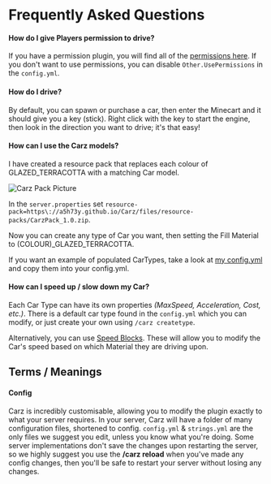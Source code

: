 Frequently Asked Questions
======

#### How do I give Players permission to drive?

If you have a permission plugin, you will find all of the [permissions here](permissions.md). If you don't want to use permissions, you can disable `Other.UsePermissions` in the `config.yml`.

#### How do I drive?

By default, you can spawn or purchase a car, then enter the Minecart and it should give you a key (stick). Right click with the key to start the engine, then look in the direction you want to drive; it's that easy!

#### How can I use the Carz models? ####

I have created a resource pack that replaces each colour of GLAZED_TERRACOTTA with a matching Car model.

![Carz Pack Picture](https://i.imgur.com/jODhG6j.png "Carz Pack Picture")

In the `server.properties` set `resource-pack=https\://a5h73y.github.io/Carz/files/resource-packs/CarzPack_1.0.zip`.

Now you can create any type of Car you want, then setting the Fill Material to (COLOUR)_GLAZED_TERRACOTTA.

If you want an example of populated CarTypes, take a look at [my config.yml](https://a5h73y.github.io/Carz/files/resources/config.yml) and copy them into your config.yml.

#### How can I speed up / slow down my Car?

Each Car Type can have its own properties _(MaxSpeed, Acceleration, Cost, etc.)_. There is a default car type found in the `config.yml` which you can modify, or just create your own using `/carz createtype`.

Alternatively, you can use [Speed Blocks](https://a5h73y.github.io/Carz/#/tutorials/block-types?id=speed-block). These will allow you to modify the Car's speed based on which Material they are driving upon. 

## Terms / Meanings

#### Config

Carz is incredibly customisable, allowing you to modify the plugin exactly to what your server requires. In your server, Carz will have a folder of many configuration files, shortened to config. `config.yml` & `strings.yml` are the only files we suggest you edit, unless you know what you're doing. Some server implementations don't save the changes upon restarting the server, so we highly suggest you use the **/carz reload** when you've made any config changes, then you'll be safe to restart your server without losing any changes.

